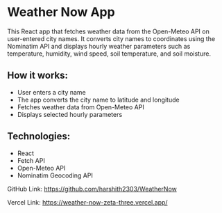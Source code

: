 # Weather Now App

This React app that fetches weather data from the Open-Meteo API on user-entered city names. It converts city names to coordinates using the Nominatim API and displays hourly weather parameters such as temperature, humidity, wind speed, soil temperature, and soil moisture.

## How it works:
- User enters a city name
- The app converts the city name to latitude and longitude
- Fetches weather data from Open-Meteo API
- Displays selected hourly parameters

## Technologies:
- React
- Fetch API
- Open-Meteo API
- Nominatim Geocoding API

GitHub Link: https://github.com/harshith2303/WeatherNow

Vercel Link: https://weather-now-zeta-three.vercel.app/
